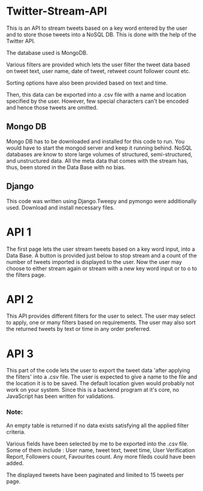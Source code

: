 # Twitter-Stream-API

This is an API to stream tweets based on a key word entered by the user and to store those tweets into a NoSQL DB. This is done with the help of the Twitter API.

The database used is MongoDB.

Various filters are provided which lets the user filter the tweet data based on tweet text, user name, date of tweet, retweet count follower count etc.

Sorting options have also been provided based on text and time.

Then, this data can be exported into a .csv file with a name and location specified by the user. However, few special characters can't be encoded and hence those tweets are omitted.


## Mongo DB

Mongo DB has to be downloaded and installed for this code to run. You would have to start the mongod server and keep it running behind.
NoSQL databases are know to store large volumes of structured, semi-structured, and unstructured data. All the meta data that comes with the stream has, thus,  been stored in the Data Base with no bias. 

## Django

This code was written using Django.Tweepy and pymongo were additionally used.
Download and install necessary files.

# API 1
The first page lets the user stream tweets based on a key word input, into a Data Base. A button is provided just below to stop stream and a count of the number of tweets imported is displayed to the user. Now the user may choose to either stream again or stream with a new key word input or to o to the filters page.

# API 2
This API provides different filters for the user to select. The user may select to apply, one or many filters based on requirements. The user may also sort the returned tweets by text or time in any order preferred.

# API 3
This part of the code lets the user to export the tweet data 'after applying the filters' into a .csv file. The user is expected to give a name to the file and the location it is to be saved. The default location given would probably not work on your system.
Since this is a backend program at it's core, no JavaScript has been written for validations.

### Note:
An empty table is returned if no data exists satisfying all the applied filter criteria.

Various fields have been selected by me to be exported into the .csv file. Some of them include : User name, tweet text, tweet time, User Verification Report, Followers count, Favourites count. Any more fileds could have been added.

The displayed tweets have been paginated and limited to 15 tweets per page.
